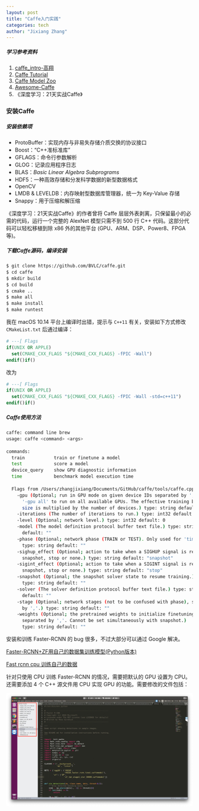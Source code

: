 ```yaml
---
layout: post
title: "Caffe入门实践"
categories: tech
author: "Jixiang Zhang"
---
```


##### 学习参考资料

1. [caffe_intro-高翔](<https://pan.baidu.com/s/1jI3lGiy>)
2. [Caffe Tutorial](http://caffe.berkeleyvision.org/tutorial/)
3. [Caffe Model Zoo](http://caffe.berkeleyvision.org/model_zoo.html)
4. [Awesome-Caffe](https://github.com/MichaelXin/Awesome-Caffe)
5. 《深度学习：21天实战Caffe》

### 安装Caffe

##### 安装依赖项

- ProtoBuffer：实现内存与非易失存储介质交换的协议接口
- Boost：“C++准标准库”
- GFLAGS：命令行参数解析
- GLOG：记录应用程序日志
- BLAS：*Basic Linear Algebra Subprograms*
- HDF5：一种高效存储和分发科学数据的新型数据格式
- OpenCV
- LMDB & LEVELDB：内存映射型数据库管理器，统一为 Key-Value 存储
- Snappy：用于压缩和解压缩

《深度学习：21天实战Caffe》的作者曾将 Caffe 层层外表剥离，只保留最小的必需的代码，运行一个完整的 AlexNet 模型只需不到 500 行 C++ 代码。这部分代码可以轻松移植到除 x86 外的其他平台 (GPU、ARM、DSP、Power8、FPGA等)。

##### 下载Caffe源码，编译安装

```bash
$ git clone https://github.com/BVLC/caffe.git
$ cd caffe
$ mkdir build
$ cd build
$ cmake ..
$ make all
$ make install
$ make runtest
```

我在 macOS 10.14 平台上编译时出错，提示与 `C++11` 有关，安装如下方式修改 `CMakeList.txt` 后通过编译：

```cmake
# ---[ Flags
if(UNIX OR APPLE)
  set(CMAKE_CXX_FLAGS "${CMAKE_CXX_FLAGS} -fPIC -Wall")
endif()if()
```

改为

```cmake
# ---[ Flags
if(UNIX OR APPLE)
  set(CMAKE_CXX_FLAGS "${CMAKE_CXX_FLAGS} -fPIC -Wall -std=c++11")
endif()if()
```

##### Caffe使用方法

```bash
caffe: command line brew
usage: caffe <command> <args>

commands:
  train           train or finetune a model
  test            score a model
  device_query    show GPU diagnostic information
  time            benchmark model execution time

  Flags from /Users/zhangjixiang/Documents/GitHub/caffe/tools/caffe.cpp:
    -gpu (Optional; run in GPU mode on given device IDs separated by ','.Use
      '-gpu all' to run on all available GPUs. The effective training batch
      size is multiplied by the number of devices.) type: string default: ""
    -iterations (The number of iterations to run.) type: int32 default: 50
    -level (Optional; network level.) type: int32 default: 0
    -model (The model definition protocol buffer text file.) type: string
      default: ""
    -phase (Optional; network phase (TRAIN or TEST). Only used for 'time'.)
      type: string default: ""
    -sighup_effect (Optional; action to take when a SIGHUP signal is received:
      snapshot, stop or none.) type: string default: "snapshot"
    -sigint_effect (Optional; action to take when a SIGINT signal is received:
      snapshot, stop or none.) type: string default: "stop"
    -snapshot (Optional; the snapshot solver state to resume training.)
      type: string default: ""
    -solver (The solver definition protocol buffer text file.) type: string
      default: ""
    -stage (Optional; network stages (not to be confused with phase), separated
      by ','.) type: string default: ""
    -weights (Optional; the pretrained weights to initialize finetuning,
      separated by ','. Cannot be set simultaneously with snapshot.)
      type: string default: ""
```

安装和训练 Faster-RCNN 的 bug 很多，不过大部分可以通过 Google 解决。

[Faster-RCNN+ZF用自己的数据集训练模型(Python版本)](https://blog.csdn.net/sinat_30071459/article/details/51332084)

[Fast rcnn cpu 训练自己的数据](https://blog.csdn.net/u012675539/article/details/53537271)

针对只使用 CPU 训练 Faster-RCNN 的情况，需要把默认的 GPU 设置为 CPU。还需要添加 4 个 C++ 源文件用 CPU 实现 GPU 的功能。需要修改的文件包括：

![](/images/FilesNeedToChange.jpg)

